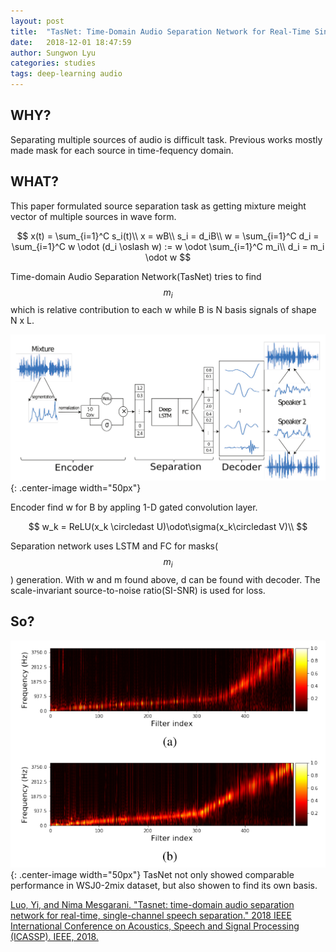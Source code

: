 ```yaml
---
layout: post
title:  "TasNet: Time-Domain Audio Separation Network for Real-Time Single-channel Speech Separation"
date:   2018-12-01 18:47:59
author: Sungwon Lyu
categories: studies
tags: deep-learning audio
---
```

## WHY? 
Separating multiple sources of audio is difficult task. Previous works mostly made mask for each source in time-fequency domain. 

## WHAT?
This paper formulated source separation task as getting mixture meight vector of multiple sources in wave form.

$$
x(t) = \sum_{i=1}^C s_i(t)\\
x = wB\\
s_i = d_iB\\
w = \sum_{i=1}^C d_i = \sum_{i=1}^C w \odot (d_i \oslash w) := w \odot \sum_{i=1}^C m_i\\
d_i = m_i \odot w
$$

Time-domain Audio Separation Network(TasNet) tries to find $$m_i$$ which is relative contribution to each w while B is N basis signals of shape N x L. 

![image](/assets/images/tasnet1.png){: .center-image width="50px"}

Encoder find w for B by appling 1-D gated convolution layer.

$$
w_k = ReLU(x_k \circledast U)\odot\sigma(x_k\circledast V)\\
$$

Separation network uses LSTM and FC for masks($$m_i$$) generation. With w and m found above, d can be found with decoder. The scale-invariant source-to-noise ratio(SI-SNR) is used for loss.  

## So?
![image](/assets/images/tasnet2.png){: .center-image width="50px"}
TasNet not only showed comparable performance in WSJ0-2mix dataset, but also showen to find its own basis. 

[Luo, Yi, and Nima Mesgarani. "Tasnet: time-domain audio separation network for real-time, single-channel speech separation." 2018 IEEE International Conference on Acoustics, Speech and Signal Processing (ICASSP). IEEE, 2018.](https://ieeexplore.ieee.org/abstract/document/8462116/)